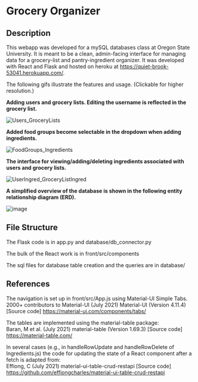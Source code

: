 # Grocery Organizer
## Description
This webapp was developed for a mySQL databases class at Oregon State University. It is meant to be a clean, admin-facing interface
for managing data for a grocery-list and pantry-ingredient organizer. It was developed with React and Flask and hosted on heroku at
https://quiet-brook-53041.herokuapp.com/.

The following gifs illustrate the features and usage. (Clickable for higher resolution.)

**Adding users and grocery lists. Editing the username is reflected in the grocery list.**

![Users_GroceryLists](https://user-images.githubusercontent.com/51836567/129780754-406d4cf4-e2ef-4ee8-892f-379cfbb61deb.gif)

**Added food groups become selectable in the dropdown when adding ingredients.**

![FoodGroups_Ingredients](https://user-images.githubusercontent.com/51836567/129780767-991101dd-1aff-45e7-8d34-6ed39423a9ca.gif)

**The interface for viewing/adding/deleting ingredients associated with users and grocery lists.**

![UserIngred_GroceryListIngred](https://user-images.githubusercontent.com/51836567/129780775-8bde9e06-2bad-490f-a006-b31974860fb7.gif)

**A simplified overview of the database is shown in the following entity relationship diagram (ERD).**

![image](https://user-images.githubusercontent.com/51836567/131431382-0cc27cc5-f279-40c8-923d-1acc7b178d4f.png)

## File Structure
The Flask code is in app.py and database/db_connector.py

The bulk of the React work is in front/src/components 

The sql files for database table creation and the queries are in database/

## References
The navigation is set up in front/src/App.js using Material-UI Simple Tabs.  
2000+ contributors to Material-UI (July 2021) Material-UI (Version 4.11.4) [Source code] https://material-ui.com/components/tabs/

The tables are implemented using the material-table package:  
Baran, M et al. (July 2021) material-table (Version 1.69.3) [Source code] https://material-table.com/

In several cases (e.g., in handleRowUpdate and handleRowDelete of Ingredients.js) the code for updating the state of a React component after a fetch is adapted from:  
Effiong, C (July 2021) material-ui-table-crud-restapi [Source code] https://github.com/effiongcharles/material-ui-table-crud-restapi
